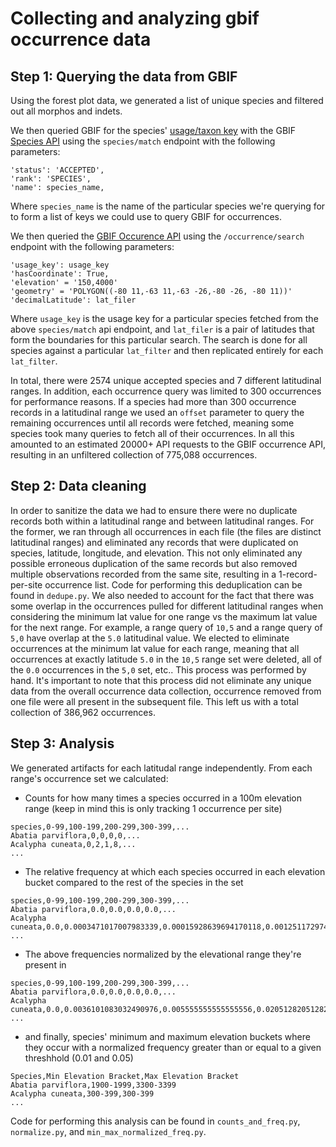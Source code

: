 # Collecting and analyzing gbif occurrence data

## Step 1: Querying the data from GBIF
Using the forest plot data, we generated a list of unique species and filtered out all morphos and indets. 

We then queried GBIF for the species' [usage/taxon key](https://discourse.gbif.org/t/understanding-gbif-taxonomic-keys-usagekey-taxonkey-specieskey/3045) with the GBIF [Species API]() using the `species/match` endpoint with the following parameters:
```
'status': 'ACCEPTED', 
'rank': 'SPECIES', 
'name': species_name,
```
Where `species_name` is the name of the particular species we're querying for to form a list of keys we could use to query GBIF for occurrences.

We then queried the [GBIF Occurence API](https://www.gbif.org/developer/occurrence) using the `/occurrence/search` endpoint with the following parameters:

```
'usage_key': usage_key
'hasCoordinate': True,
'elevation' = '150,4000'
'geometry' = 'POLYGON((-80 11,-63 11,-63 -26,-80 -26, -80 11))'
'decimalLatitude': lat_filer
```
Where `usage_key` is the usage key for a particular species fetched from the above `species/match` api endpoint, and `lat_filer` is a pair of latitudes that form the boundaries for this particular search. The search is done for all species against a particular `lat_filter` and then replicated entirely for each `lat_filter`.

In total, there were 2574 unique accepted species and 7 different latitudinal ranges. In addition, each occurrence query was limited to 300 occurrences for performance reasons. If a species had more than 300 occurrence records in a latitudinal range we used an `offset` parameter to query the remaining occurrences until all records were fetched, meaning some species took many queries to fetch all of their occurrences. In all this amounted to an estimated 20000+ API requests to the GBIF occurrence API, resulting in an unfiltered collection of 775,088 occurrences.

## Step 2: Data cleaning

In order to sanitize the data we had to ensure there were no duplicate records both within a latitudinal range and between latitudinal ranges. For the former, we ran through all occurrences in each file (the files are distinct latitudinal ranges) and eliminated any records that were duplicated on species, latitude, longitude, and elevation. This not only eliminated any possible erroneous duplication of the same records but also removed multiple observations recorded from the same site, resulting in a 1-record-per-site occurrence list. Code for performing this deduplication can be found in `dedupe.py`. We also needed to account for the fact that there was some overlap in the occurrences pulled for different latitudinal ranges when considering the minimum lat value for one range vs the maximum lat value for the next range. For example, a range query of `10,5` and a range query of `5,0` have overlap at the `5.0` latitudinal value. We elected to eliminate occurrences at the minimum lat value for each range, meaning that all occurrences at exactly latitude `5.0` in the `10,5` range set were deleted, all of the `0.0` occurrences in the `5,0` set, etc.. This process was performed by hand. It's important to note that this process did not eliminate any unique data from the overall occurrence data collection, occurrence removed from one file were all present in the subsequent file. This left us with a total collection of 386,962 occurrences.

## Step 3: Analysis

We generated artifacts for each latitudal range independently. From each range's occurrence set we calculated:
- Counts for how many times a species occurred in a 100m elevation range (keep in mind this is only tracking 1 occurrence per site)
```
species,0-99,100-199,200-299,300-399,...
Abatia parviflora,0,0,0,0,...
Acalypha cuneata,0,2,1,8,...
...
```

- The relative frequency at which each species occurred in each elevation bucket compared to the rest of the species in the set
```
species,0-99,100-199,200-299,300-399,...
Abatia parviflora,0.0,0.0,0.0,0.0,...
Acalypha cuneata,0.0,0.0003471017007983339,0.00015928639694170118,0.0012511729746637473,...
...
```

- The above frequencies normalized by the elevational range they're present in
```
species,0-99,100-199,200-299,300-399,...
Abatia parviflora,0.0,0.0,0.0,0.0,...
Acalypha cuneata,0.0,0.0036101083032490976,0.005555555555555556,0.020512820512820513,...
...
```

- and finally, species' minimum and maximum elevation buckets where they occur with a normalized frequency greater than or equal to a given threshhold (0.01 and 0.05)
```
Species,Min Elevation Bracket,Max Elevation Bracket
Abatia parviflora,1900-1999,3300-3399
Acalypha cuneata,300-399,300-399
...
```

Code for performing this analysis can be found in `counts_and_freq.py`, `normalize.py`, and `min_max_normalized_freq.py`.
